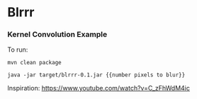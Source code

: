 # Blrrr

### Kernel Convolution Example

To run:

`mvn clean package`

`java -jar target/blrrr-0.1.jar {{number pixels to blur}}` 

Inspiration: https://www.youtube.com/watch?v=C_zFhWdM4ic